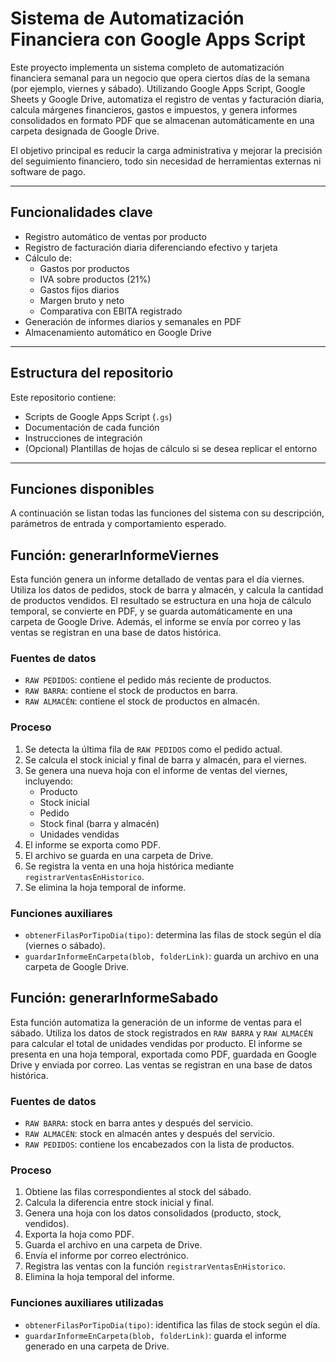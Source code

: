 # Sistema de Automatización Financiera con Google Apps Script

Este proyecto implementa un sistema completo de automatización financiera semanal para un negocio que opera ciertos días de la semana (por ejemplo, viernes y sábado). Utilizando Google Apps Script, Google Sheets y Google Drive, automatiza el registro de ventas y facturación diaria, calcula márgenes financieros, gastos e impuestos, y genera informes consolidados en formato PDF que se almacenan automáticamente en una carpeta designada de Google Drive.

El objetivo principal es reducir la carga administrativa y mejorar la precisión del seguimiento financiero, todo sin necesidad de herramientas externas ni software de pago.

---

## Funcionalidades clave

- Registro automático de ventas por producto
- Registro de facturación diaria diferenciando efectivo y tarjeta
- Cálculo de:
  - Gastos por productos
  - IVA sobre productos (21%)
  - Gastos fijos diarios
  - Margen bruto y neto
  - Comparativa con EBITA registrado
- Generación de informes diarios y semanales en PDF
- Almacenamiento automático en Google Drive

---

## Estructura del repositorio

Este repositorio contiene:

- Scripts de Google Apps Script (`.gs`)
- Documentación de cada función
- Instrucciones de integración
- (Opcional) Plantillas de hojas de cálculo si se desea replicar el entorno

---

## Funciones disponibles
A continuación se listan todas las funciones del sistema con su descripción, parámetros de entrada y comportamiento esperado.

## Función: generarInformeViernes

Esta función genera un informe detallado de ventas para el día viernes. Utiliza los datos de pedidos, stock de barra y almacén, y calcula la cantidad de productos vendidos. El resultado se estructura en una hoja de cálculo temporal, se convierte en PDF, y se guarda automáticamente en una carpeta de Google Drive. Además, el informe se envía por correo y las ventas se registran en una base de datos histórica.

### Fuentes de datos
- `RAW PEDIDOS`: contiene el pedido más reciente de productos.
- `RAW BARRA`: contiene el stock de productos en barra.
- `RAW ALMACÉN`: contiene el stock de productos en almacén.

### Proceso
1. Se detecta la última fila de `RAW PEDIDOS` como el pedido actual.
2. Se calcula el stock inicial y final de barra y almacén, para el viernes.
3. Se genera una nueva hoja con el informe de ventas del viernes, incluyendo:
   - Producto
   - Stock inicial
   - Pedido
   - Stock final (barra y almacén)
   - Unidades vendidas
4. El informe se exporta como PDF.
5. El archivo se guarda en una carpeta de Drive.
6. Se registra la venta en una hoja histórica mediante `registrarVentasEnHistorico`.
7. Se elimina la hoja temporal de informe.

### Funciones auxiliares
- `obtenerFilasPorTipoDia(tipo)`: determina las filas de stock según el día (viernes o sábado).
- `guardarInformeEnCarpeta(blob, folderLink)`: guarda un archivo en una carpeta de Google Drive.

## Función: generarInformeSabado

Esta función automatiza la generación de un informe de ventas para el sábado. Utiliza los datos de stock registrados en `RAW BARRA` y `RAW ALMACÉN` para calcular el total de unidades vendidas por producto. El informe se presenta en una hoja temporal, exportada como PDF, guardada en Google Drive y enviada por correo. Las ventas se registran en una base de datos histórica.

### Fuentes de datos
- `RAW BARRA`: stock en barra antes y después del servicio.
- `RAW ALMACÉN`: stock en almacén antes y después del servicio.
- `RAW PEDIDOS`: contiene los encabezados con la lista de productos.

### Proceso
1. Obtiene las filas correspondientes al stock del sábado.
2. Calcula la diferencia entre stock inicial y final.
3. Genera una hoja con los datos consolidados (producto, stock, vendidos).
4. Exporta la hoja como PDF.
5. Guarda el archivo en una carpeta de Drive.
6. Envía el informe por correo electrónico.
7. Registra las ventas con la función `registrarVentasEnHistorico`.
8. Elimina la hoja temporal del informe.

### Funciones auxiliares utilizadas
- `obtenerFilasPorTipoDia(tipo)`: identifica las filas de stock según el día.
- `guardarInformeEnCarpeta(blob, folderLink)`: guarda el informe generado en una carpeta de Drive.

